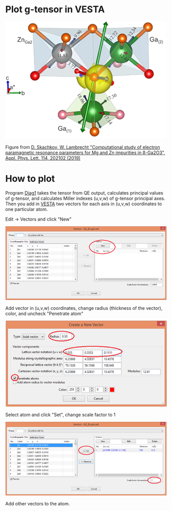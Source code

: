 # Plot g-tensor in VESTA

![GitHub_Logo](https://github.com/Dmitry-Skachkov/g-tensor/blob/main/Zn_Ga2_small_A.png)

Figure from [D. Skachkov, W. Lambrecht "Computational study of electron paramagnetic resonance parameters for Mg and Zn impurities in β-Ga2O3", Appl. Phys. Lett. 114, 202102 (2019)](https://doi.org/10.1063/1.5099396)


# How to plot

Program [Diag1](https://github.com/Dmitry-Skachkov/g-tensor/blob/main/src/Diag1.f90) takes the tensor from QE output, calculates principal values of g-tensor, and calculates Miller indexes (u,v,w) of g-tensor principal axes.   
Then you add in [VESTA](https://jp-minerals.org/vesta/en/) two vectors for each axis in (u,v,w) coordinates to one particular atom. 


Edit -> Vectors and click "New"  

![GitHub_Logo](https://github.com/Dmitry-Skachkov/g-tensor/blob/main/1.png)



Add vector in (u,v,w) coordinates, change radius (thickness of the vector), color, and uncheck "Penetrate atom"   

![GitHib_Logo](https://github.com/Dmitry-Skachkov/g-tensor/blob/main/2.png)



Select atom and click "Set", change scale factor to 1  

![GitHub_Logo](https://github.com/Dmitry-Skachkov/g-tensor/blob/main/3.png)


Add other vectors to the atom.
